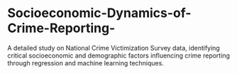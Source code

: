 # Socioeconomic-Dynamics-of-Crime-Reporting-
 A detailed study on National Crime Victimization Survey data, identifying critical socioeconomic and demographic factors influencing crime reporting through regression and machine learning techniques.

